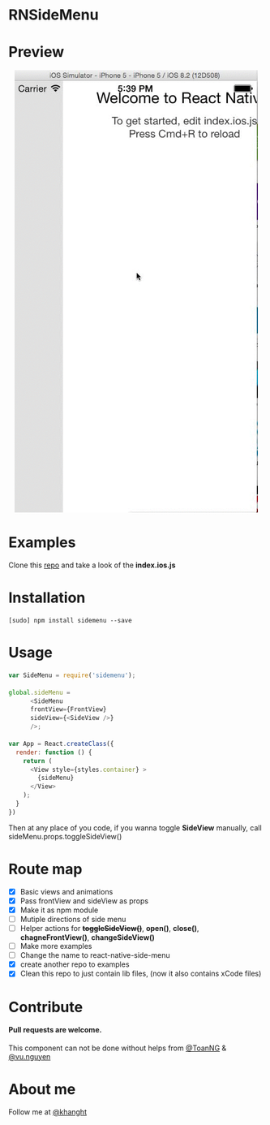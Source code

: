 # RNSideMenu

# Preview
<p align="center">
  <img src="https://raw.githubusercontent.com/khanghoang/RNSideView-Examples/master/demo.gif" /> 
</p>

# Examples

Clone this [repo](https://github.com/khanghoang/RNSideView-Examples) and take a look of the **index.ios.js**

# Installation
```
[sudo] npm install sidemenu --save
```

# Usage

```javascript
var SideMenu = require('sidemenu');

global.sideMenu = 
      <SideMenu
      frontView={FrontView}
      sideView={<SideView />}
      />;

var App = React.createClass({
  render: function () {
    return (
      <View style={styles.container} >
        {sideMenu}
      </View>
    );
  }
})
```

Then at any place of you code, if you wanna toggle **SideView** manually, call sideMenu.props.toggleSideView()

# Route map
* [x] Basic views and animations
* [x] Pass frontView and sideView as props
* [x] Make it as npm module
* [ ] Mutiple directions of side menu
* [ ] Helper actions for ~~**toggleSideView()**~~, **open()**, **close()**, **chagneFrontView()**, **changeSideView()**
* [ ] Make more examples
* [ ] Change the name to react-native-side-menu
* [x] create another repo to examples
* [x] Clean this repo to just contain lib files, (now it also contains xCode files)

# Contribute
#### Pull requests are welcome. 

This component can not be done without helps from [@ToanNG](https://github.com/ToanNG) & [@vu.nguyen](https://github.com/vunguyentuan)

# About me
Follow me at [@khanght](https://twitter.com/khanght)
